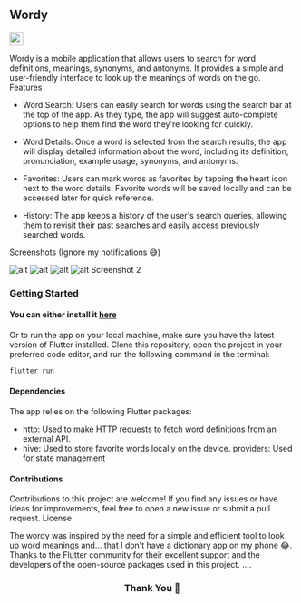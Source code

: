 <h2> Wordy </h2>
<a href="https://drive.google.com/file/d/1RhcTrNGcGTxRhe_DdZBEGSoEFP1uevIM/view?usp=drive_link">
    <img src="./assets/icons/logo.png" width="24" />
</a>

Wordy is a mobile application that allows users to search for word definitions, meanings, synonyms, and antonyms. It provides a simple and user-friendly interface to look up the meanings of words on the go.
Features

-   Word Search: Users can easily search for words using the search bar at the top of the app. As they type, the app will suggest auto-complete options to help them find the word they're looking for quickly.

-   Word Details: Once a word is selected from the search results, the app will display detailed information about the word, including its definition, pronunciation, example usage, synonyms, and antonyms.

-   Favorites: Users can mark words as favorites by tapping the heart icon next to the word details. Favorite words will be saved locally and can be accessed later for quick reference.

-   History: The app keeps a history of the user's search queries, allowing them to revisit their past searches and easily access previously searched words.

Screenshots
(Ignore my notifications 😅)

![alt](./flutter_02.png)
![alt](./flutter_04.png)
![alt](./flutter_05.png)
![alt](./flutter_09.png)
Screenshot 2

### Getting Started

#### You can either install it [here](https://drive.google.com/file/d/1RhcTrNGcGTxRhe_DdZBEGSoEFP1uevIM/view?usp=drive_link)

Or to run the app on your local machine, make sure you have the latest version of Flutter installed. Clone this repository, open the project in your preferred code editor, and run the following command in the terminal:

```bash
flutter run
```

#### Dependencies

The app relies on the following Flutter packages:

-   http: Used to make HTTP requests to fetch word definitions from an external API.
-   hive: Used to store favorite words locally on the device.
    providers: Used for state management

#### Contributions

Contributions to this project are welcome! If you find any issues or have ideas for improvements, feel free to open a new issue or submit a pull request.
License

The wordy was inspired by the need for a simple and efficient tool to look up word meanings and... that I don't have a dictionary app on my phone 😂. Thanks to the Flutter community for their excellent support and the developers of the open-source packages used in this project.
....

<h3 align="center">Thank You 👋</h3>
